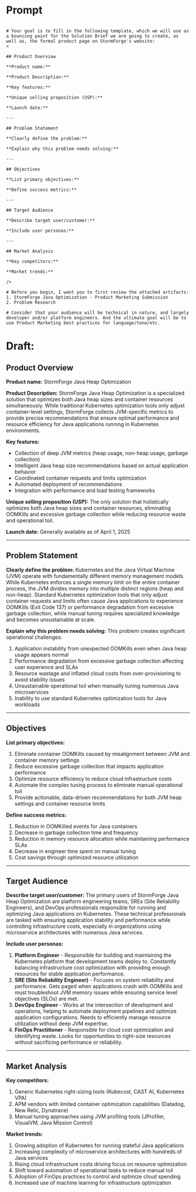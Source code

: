 # Prompt 
 
~~~ You are an expert Product Marketing Leader, who is working on a solution brief for a recently announced feature for the StormForge product line: StormForge Java Optimization

# Your goal is to fill in the following template, which we will use as a bouncing point for the Solution Brief we are going to create, as well as, the formal product page on StormForge's website:
<

## Product Overview

**Product name:**

**Product Description:**

**Key features:**

**Unique selling proposition (USP):**

**Launch date:**

---

## Problem Statement

**Clearly define the problem:**

**Explain why this problem needs solving:**

---

## Objectives

**List primary objectives:**

**Define success metrics:**

---

## Target Audience

**Describe target user/customer:**

**Include user personas:**

---

## Market Analysis

**Key competitors:**

**Market trends:**

/>

# Before you begin, I want you to first review the attached artifacts: 
1. StormForge Java Optimization - Product Marketing Submission 
2. Problem Research

# Consider that your audience will be technical in nature, and largely developer and/or platform engineers. And the ultimate goal will be to use Product Marketing best practices for language/tone/etc. 
~~~~


# Draft: 
## Product Overview

**Product name:** StormForge Java Heap Optimization

**Product Description:** StormForge Java Heap Optimization is a specialized solution that optimizes both Java heap sizes and container resources simultaneously. While traditional Kubernetes optimization tools only adjust container-level settings, StormForge collects JVM-specific metrics to provide precise recommendations that ensure optimal performance and resource efficiency for Java applications running in Kubernetes environments.

**Key features:**
- Collection of deep JVM metrics (heap usage, non-heap usage, garbage collection)
- Intelligent Java heap size recommendations based on actual application behavior
- Coordinated container requests and limits optimization
- Automated deployment of recommendations
- Integration with performance and load testing frameworks

**Unique selling proposition (USP):** The only solution that holistically optimizes both Java heap sizes and container resources, eliminating OOMKills and excessive garbage collection while reducing resource waste and operational toil.

**Launch date:** Generally available as of April 1, 2025

---

## Problem Statement

**Clearly define the problem:** Kubernetes and the Java Virtual Machine (JVM) operate with fundamentally different memory management models. While Kubernetes enforces a single memory limit on the entire container process, the JVM divides memory into multiple distinct regions (heap and non-heap). Standard Kubernetes optimization tools that only adjust container requests and limits often cause Java applications to experience OOMKills (Exit Code 137) or performance degradation from excessive garbage collection, while manual tuning requires specialized knowledge and becomes unsustainable at scale.

**Explain why this problem needs solving:** This problem creates significant operational challenges:
1. Application instability from unexpected OOMKills even when Java heap usage appears normal
2. Performance degradation from excessive garbage collection affecting user experience and SLAs
3. Resource wastage and inflated cloud costs from over-provisioning to avoid stability issues
4. Unsustainable operational toil when manually tuning numerous Java microservices
5. Inability to use standard Kubernetes optimization tools for Java workloads

---

## Objectives
**List primary objectives:**
1. Eliminate container OOMKills caused by misalignment between JVM and container memory settings
2. Reduce excessive garbage collection that impacts application performance
3. Optimize resource efficiency to reduce cloud infrastructure costs
4. Automate the complex tuning process to eliminate manual operational toil
5. Provide actionable, data-driven recommendations for both JVM heap settings and container resource limits

**Define success metrics:**
1. Reduction in OOMKilled events for Java containers
2. Decrease in garbage collection time and frequency
3. Reduction in memory resource allocation while maintaining performance SLAs
4. Decrease in engineer time spent on manual tuning
5. Cost savings through optimized resource utilization

---

## Target Audience

**Describe target user/customer:** The primary users of StormForge Java Heap Optimization are platform engineering teams, SREs (Site Reliability Engineers), and DevOps professionals responsible for running and optimizing Java applications on Kubernetes. These technical professionals are tasked with ensuring application stability and performance while controlling infrastructure costs, especially in organizations using microservice architectures with numerous Java services.

**Include user personas:**
1. **Platform Engineer** - Responsible for building and maintaining the Kubernetes platform that development teams deploy to. Constantly balancing infrastructure cost optimization with providing enough resources for stable application performance.
2. **SRE (Site Reliability Engineer)** - Focuses on system reliability and performance. Gets paged when applications crash with OOMKills and must troubleshoot JVM memory issues while ensuring service level objectives (SLOs) are met.
3. **DevOps Engineer** - Works at the intersection of development and operations, helping to automate deployment pipelines and optimize application configurations. Needs to efficiently manage resource utilization without deep JVM expertise.
4. **FinOps Practitioner** - Responsible for cloud cost optimization and identifying waste. Looks for opportunities to right-size resources without sacrificing performance or reliability.
    
---

## Market Analysis

**Key competitors:**
1. Generic Kubernetes right-sizing tools (Kubecost, CAST AI, Kubernetes VPA)
2. APM vendors with limited container optimization capabilities (Datadog, New Relic, Dynatrace)
3. Manual tuning approaches using JVM profiling tools (JProfiler, VisualVM, Java Mission Control)

**Market trends:**
1. Growing adoption of Kubernetes for running stateful Java applications
2. Increasing complexity of microservice architectures with hundreds of Java services
3. Rising cloud infrastructure costs driving focus on resource optimization
4. Shift toward automation of operational tasks to reduce manual toil
5. Adoption of FinOps practices to control and optimize cloud spending
6. Increased use of machine learning for infrastructure optimization